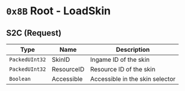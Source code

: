 # `0x8B` Root - LoadSkin

## S2C (Request)
|      Type      |      Name      |              Description              |
|----------------|----------------|---------------------------------------|
| `PackedUInt32` | SkinID         | Ingame ID of the skin                 |
| `PackedUInt32` | ResourceID     | Resource ID of the skin               |
| `Boolean`      | Accessible     | Accessible in the skin selector       |